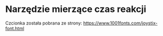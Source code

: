 # Narzędzie mierzące czas reakcji




Czcionka została pobrana ze strony: https://www.1001fonts.com/joystix-font.html
